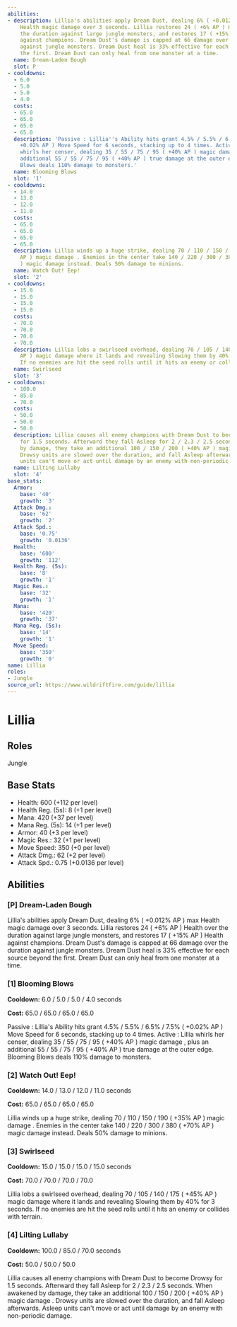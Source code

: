 ```yaml
---
abilities:
- description: Lillia's abilities apply Dream Dust, dealing 6% ( +0.012% AP ) max
    Health magic damage over 3 seconds. Lillia restores 24 ( +6% AP ) Health over
    the duration against large jungle monsters, and restores 17 ( +15% AP ) Health
    against champions. Dream Dust's damage is capped at 66 damage over the duration
    against jungle monsters. Dream Dust heal is 33% effective for each source beyond
    the first. Dream Dust can only heal from one monster at a time.
  name: Dream-Laden Bough
  slot: P
- cooldowns:
  - 6.0
  - 5.0
  - 5.0
  - 4.0
  costs:
  - 65.0
  - 65.0
  - 65.0
  - 65.0
  description: 'Passive : Lillia''s Ability hits grant 4.5% / 5.5% / 6.5% / 7.5% (
    +0.02% AP ) Move Speed for 6 seconds, stacking up to 4 times. Active : Lillia
    whirls her censer, dealing 35 / 55 / 75 / 95 ( +40% AP ) magic damage , plus an
    additional 55 / 55 / 75 / 95 ( +40% AP ) true damage at the outer edge. Blooming
    Blows deals 110% damage to monsters.'
  name: Blooming Blows
  slot: '1'
- cooldowns:
  - 14.0
  - 13.0
  - 12.0
  - 11.0
  costs:
  - 65.0
  - 65.0
  - 65.0
  - 65.0
  description: Lillia winds up a huge strike, dealing 70 / 110 / 150 / 190 ( +35%
    AP ) magic damage . Enemies in the center take 140 / 220 / 300 / 380 ( +70% AP
    ) magic damage instead. Deals 50% damage to minions.
  name: Watch Out! Eep!
  slot: '2'
- cooldowns:
  - 15.0
  - 15.0
  - 15.0
  - 15.0
  costs:
  - 70.0
  - 70.0
  - 70.0
  - 70.0
  description: Lillia lobs a swirlseed overhead, dealing 70 / 105 / 140 / 175 ( +45%
    AP ) magic damage where it lands and revealing Slowing them by 40% for 3 seconds.
    If no enemies are hit the seed rolls until it hits an enemy or collides with terrain.
  name: Swirlseed
  slot: '3'
- cooldowns:
  - 100.0
  - 85.0
  - 70.0
  costs:
  - 50.0
  - 50.0
  - 50.0
  description: Lillia causes all enemy champions with Dream Dust to become Drowsy
    for 1.5 seconds. Afterward they fall Asleep for 2 / 2.3 / 2.5 seconds. When awakened
    by damage, they take an additional 100 / 150 / 200 ( +40% AP ) magic damage .
    Drowsy units are slowed over the duration, and fall Asleep afterwards. Asleep
    units can't move or act until damage by an enemy with non-periodic damage.
  name: Lilting Lullaby
  slot: '4'
base_stats:
  Armor:
    base: '40'
    growth: '3'
  Attack Dmg.:
    base: '62'
    growth: '2'
  Attack Spd.:
    base: '0.75'
    growth: '0.0136'
  Health:
    base: '600'
    growth: '112'
  Health Reg. (5s):
    base: '8'
    growth: '1'
  Magic Res.:
    base: '32'
    growth: '1'
  Mana:
    base: '420'
    growth: '37'
  Mana Reg. (5s):
    base: '14'
    growth: '1'
  Move Speed:
    base: '350'
    growth: '0'
name: Lillia
roles:
- Jungle
source_url: https://www.wildriftfire.com/guide/lillia
---
```


# Lillia

## Roles

Jungle

## Base Stats

- Health: 600 (+112 per level)
- Health Reg. (5s): 8 (+1 per level)
- Mana: 420 (+37 per level)
- Mana Reg. (5s): 14 (+1 per level)
- Armor: 40 (+3 per level)
- Magic Res.: 32 (+1 per level)
- Move Speed: 350 (+0 per level)
- Attack Dmg.: 62 (+2 per level)
- Attack Spd.: 0.75 (+0.0136 per level)

## Abilities

### [P] Dream-Laden Bough

Lillia's abilities apply Dream Dust, dealing 6% ( +0.012% AP ) max Health magic damage over 3 seconds. Lillia restores 24 ( +6% AP ) Health over the duration against large jungle monsters, and restores 17 ( +15% AP ) Health against champions. Dream Dust's damage is capped at 66 damage over the duration against jungle monsters. Dream Dust heal is 33% effective for each source beyond the first. Dream Dust can only heal from one monster at a time.

### [1] Blooming Blows

**Cooldown:** 6.0 / 5.0 / 5.0 / 4.0 seconds

**Cost:** 65.0 / 65.0 / 65.0 / 65.0

Passive : Lillia's Ability hits grant 4.5% / 5.5% / 6.5% / 7.5% ( +0.02% AP ) Move Speed for 6 seconds, stacking up to 4 times. Active : Lillia whirls her censer, dealing 35 / 55 / 75 / 95 ( +40% AP ) magic damage , plus an additional 55 / 55 / 75 / 95 ( +40% AP ) true damage at the outer edge. Blooming Blows deals 110% damage to monsters.

### [2] Watch Out! Eep!

**Cooldown:** 14.0 / 13.0 / 12.0 / 11.0 seconds

**Cost:** 65.0 / 65.0 / 65.0 / 65.0

Lillia winds up a huge strike, dealing 70 / 110 / 150 / 190 ( +35% AP ) magic damage . Enemies in the center take 140 / 220 / 300 / 380 ( +70% AP ) magic damage instead. Deals 50% damage to minions.

### [3] Swirlseed

**Cooldown:** 15.0 / 15.0 / 15.0 / 15.0 seconds

**Cost:** 70.0 / 70.0 / 70.0 / 70.0

Lillia lobs a swirlseed overhead, dealing 70 / 105 / 140 / 175 ( +45% AP ) magic damage where it lands and revealing Slowing them by 40% for 3 seconds. If no enemies are hit the seed rolls until it hits an enemy or collides with terrain.

### [4] Lilting Lullaby

**Cooldown:** 100.0 / 85.0 / 70.0 seconds

**Cost:** 50.0 / 50.0 / 50.0

Lillia causes all enemy champions with Dream Dust to become Drowsy for 1.5 seconds. Afterward they fall Asleep for 2 / 2.3 / 2.5 seconds. When awakened by damage, they take an additional 100 / 150 / 200 ( +40% AP ) magic damage . Drowsy units are slowed over the duration, and fall Asleep afterwards. Asleep units can't move or act until damage by an enemy with non-periodic damage.

